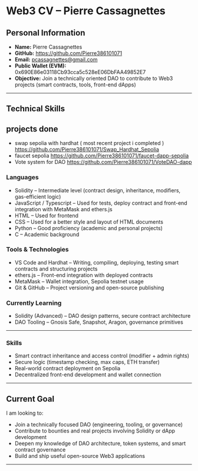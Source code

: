 # Web3 CV – Pierre Cassagnettes

## Personal Information

- **Name:** Pierre Cassagnettes  
- **GitHub:** https://github.com/Pierre386101071  
- **Email:** pcassagnettes@gmail.com
- **Public Wallet (EVM):** 0x690E86e03118Cb93cca5c528eE06DbFAA49852E7
- **Objective:** Join a technically oriented DAO to contribute to Web3 projects (smart contracts, tools, front-end dApps)

---

## Technical Skills

## projects done 

- swap sepolia with hardhat ( most recent project i completed )  https://github.com/Pierre386101071/Swap_Hardhat_Sepolia
- faucet sepolia    https://github.com/Pierre386101071/faucet-dapp-sepolia
- Vote system for DAO   https://github.com/Pierre386101071/VoteDAO-dapp
  
### Languages

- Solidity – Intermediate level (contract design, inheritance, modifiers, gas-efficient logic)
- JavaScript / Typescript – Used for tests, deploy contract and front-end integration with MetaMask and ethers.js
- HTML – Used for frontend
- CSS – Used for a better style and layout of HTML documents
- Python – Good proficiency (academic and personal projects)
- C – Academic background


### Tools & Technologies

- VS Code and Hardhat – Writing, compiling, deploying, testing smart contracts and structuring projects
- ethers.js – Front-end integration with deployed contracts
- MetaMask – Wallet integration, Sepolia testnet usage
- Git & GitHub – Project versioning and open-source publishing

### Currently Learning

- Solidity (Advanced) – DAO design patterns, secure contract architecture
- DAO Tooling – Gnosis Safe, Snapshot, Aragon, governance primitives

---

### Skills

- Smart contract inheritance and access control (modifier + admin rights)
- Secure logic (timestamp checking, max caps, ETH transfer)
- Real-world contract deployment on Sepolia
- Decentralized front-end development and wallet connection

---


## Current Goal

I am looking to:

- Join a technically focused DAO (engineering, tooling, or governance)
- Contribute to bounties and real projects involving Solidity or dApp development
- Deepen my knowledge of DAO architecture, token systems, and smart contract governance
- Build and ship useful open-source Web3 applications

---


